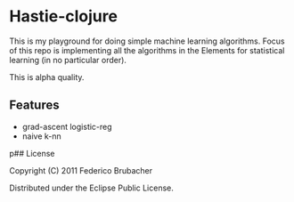 # Hastie-clojure

This is my playground for doing simple machine learning algorithms. 
Focus of this repo is implementing all the algorithms in the Elements
for statistical learning (in no particular order).

This is alpha quality.

## Features

- grad-ascent logistic-reg
- naive k-nn

p## License

Copyright (C) 2011 Federico Brubacher

Distributed under the Eclipse Public License.
